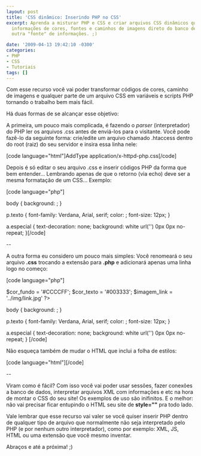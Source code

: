 ```yaml
---
layout: post
title: 'CSS dinâmico: Inserindo PHP no CSS'
excerpt: Aprenda a misturar PHP e CSS e criar arquivos CSS dinâmicos que podem trazer
  informações de cores, fontes e caminhos de imagens direto do banco de dados ou de
  outra "fonte" de informações. ;)

date: '2009-04-13 19:42:10 -0300'
categories:
- PHP
- CSS
- Tutoriais
tags: []
---
```

<p>Com esse recurso você vai poder transformar códigos de cores, caminho de imagens e qualquer parte de um arquivo CSS em variáveis e scripts PHP tornando o trabalho bem mais fácil.</p>
<p>Há duas formas de se alcançar esse objetivo:</p>
<p>A primeira, um pouco mais complicada, é fazendo o <em>parser</em> (interpretador) do PHP ler os arquivos .css antes de enviá-los para o visitante. Você pode fazê-lo da seguinte forma: crie/edite um arquivo chamado .htaccess dentro do root (raiz) do seu servidor e insira essa linha nele:</p>
<p>[code language="html"]AddType application/x-httpd-php.css[/code]</p>
<p>Depois é só editar o seu arquivo .css e inserir códigos PHP da forma que bem entender... Lembrando apenas de que o retorno (via echo) deve ser a mesma formatação de um CSS... Exemplo:</p>
<p>[code language="php"]<?php
$cor_fundo = '#CCCCFF';
$cor_texto = '#003333';
$imagem_link = '../img/link.jpg'
?></p>
<p>body {
background: <?php echo $cor_fundo; ?>;
}</p>
<p>p.texto {
font-family: Verdana, Arial, serif;
color: <?php echo $cor_texto; ?>;
font-size: 12px;
}</p>
<p>a.especial {
text-decoration: none;
background: white url('<?php echo $imagem_link; ?>') 0px 0px no-repeat;
}[/code]</p>
<p>--</p>
<p>A outra forma eu considero um pouco mais simples: Você renomeará o seu arquivo <strong>.css</strong> trocando a extensão para <strong>.php</strong> e adicionará apenas uma linha logo no começo:</p>
<p>[code language="php"]
<?php
// Define que o arquivo terá a codificação de saída no formato CSS
header("Content-type: text/css");</p>
<p>$cor_fundo = '#CCCCFF';
$cor_texto = '#003333';
$imagem_link = '../img/link.jpg'
?></p>
<p>body {
background: <?php echo $cor_fundo; ?>;
}</p>
<p>p.texto {
font-family: Verdana, Arial, serif;
color: <?php echo $cor_texto; ?>;
font-size: 12px;
}</p>
<p>a.especial {
text-decoration: none;
background: white url('<?php echo $imagem_link; ?>') 0px 0px no-repeat;
}
[/code]</p>
<p>Não esqueça também de mudar o HTML que inclui a folha de estilos:</p>
<p>[code language="html"]<link rel="stylesheet" href="estilo.php" type="text/css" />[/code]</p>
<p>--</p>
<p>Viram como é fácil? Com isso você vai poder usar sessões, fazer conexões a banco de dados, interpretar arquivos XML com informações e etc na hora de montar o CSS do seu site! Os exemplos de uso são inifinitos. E o melhor: não vai precisar ficar entupindo o HTML seu site de <strong>style=""</strong> pra todo lado.</p>
<p>Vale lembrar que esse recurso vai valer se você quiser inserir PHP dentro de qualquer tipo de arquivo que normalmente não seja interpretado pelo PHP (e por nenhum outro interpretador), como por exemplo: XML, JS, HTML ou uma extensão que você mesmo inventar.</p>
<p>Abraços e até a próxima! ;)</p>
